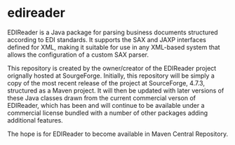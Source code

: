 # edireader
EDIReader is a Java package for parsing business documents structured according to EDI standards. It supports the SAX and JAXP interfaces defined for XML, making it suitable for use in any XML-based system that allows the configuration of a custom SAX parser.

This repository is created by the owner/creator of the EDIReader project orignally hosted at SourgeForge. Initially, this repository will be simply a copy of the most recent release of the project at SourceForge, 4.7.3, structured as a Maven project. It will then be updated with later versions of these Java classes drawn from the current commercial verson of EDIReader, which has been and will continue to be available under a commercial license bundled with a number of other packages adding additional features.

The hope is for EDIReader to become available in Maven Central Repository.

